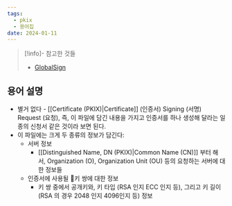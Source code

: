 ```yaml
---
tags:
  - pkix
  - 용어집
date: 2024-01-11
---
```

> [!info]- 참고한 것들
> - [GlobalSign](https://www.globalsign.com/en/blog/what-is-a-certificate-signing-request-csr)

## 용어 설명

- 별거 없다 - [[Certificate (PKIX)|Certificate]] (인증서) Signing (서명) Request (요청), 즉, 이 파일에 담긴 내용을 가지고 인증서를 하나 생성해 달라는 일종의 신청서 같은 것이라 보면 된다.
- 이 파일에는 크게 두 종류의 정보가 담긴다:
	- 서버 정보
		- [[Distinguished Name, DN (PKIX)|Common Name (CN)]] 부터 해서, Organization (O), Organization Unit (OU) 등의 요청하는 서버에 대한 정보들
	- 인증서에 사용될 키 쌍에 대한 정보
		- 키 쌍 중에서 공개키와, 키 타입 (RSA 인지 ECC 인지 등), 그리고 키 길이 (RSA 의 경우 2048 인지 4096인지 등) 정보
